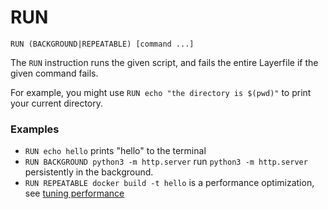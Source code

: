 # RUN 

`RUN (BACKGROUND|REPEATABLE) [command ...]`

The `RUN` instruction runs the given script, and fails the entire Layerfile if the given command fails.

For example, you might use `RUN echo "the directory is $(pwd)"` to print your current directory.

### Examples

- `RUN echo hello` prints "hello" to the terminal
- `RUN BACKGROUND python3 -m http.server` run `python3 -m http.server` persistently in the background.
- `RUN REPEATABLE docker build -t hello` is a performance optimization, see [tuning performance](/docs/tuning-performance#run-repeatable)

<br />